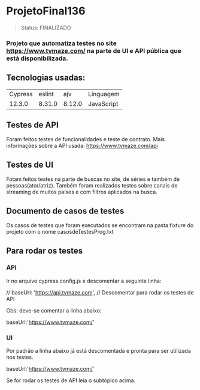 <h1>ProjetoFinal136</h1>

> Status: FINALIZADO

### Projeto que automatiza testes no site https://www.tvmaze.com/ na parte de UI e API pública que está disponibilizada.

## Tecnologias usadas:

<table>
  <tr>
    <td>Cypress</td>
    <td>eslint</td>
    <td>ajv</td>
    <td>Linguagem</td>
  </tr>
  <tr>
    <td>12.3.0</td>
    <td>8.31.0</td>
    <td>8.12.0</td>
    <td>JavaScript</td>
  </tr>
</table>

## Testes de API

Foram feitos testes de funcionalidades e teste de contrato. Mais informações sobre a API usada: https://www.tvmaze.com/api

## Testes de UI

Fotam feitos testes na parte de buscas no site, de séries e também de pessoas(ator/atriz). Também foram realizados testes sobre canais de streaming de muitos países e com filtros aplicados na busca.

## Documento de casos de testes

Os casos de testes que foram executados se encontram na pasta fixture do projeto com o nome casosdeTestesProg.txt

## Para rodar os testes

### API

Ir no arquivo cypress.config.js e descomentar a seguinte linha:

// baseUrl: 'https://api.tvmaze.com', // Descomentar para rodar os testes de API

Obs: deve-se comentar a linha abaixo:

baseUrl:'https://www.tvmaze.com/'

### UI

Por padrão a linha abaixo já está descomentada e pronta para ser utilizada nos testes.

baseUrl:'https://www.tvmaze.com/'

Se for rodar os testes de API leia o subtópico acima. 

